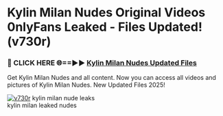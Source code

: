 # Kylin Milan Nudes Original Videos 0nlyFans Leaked - Files Updated! (v730r)

<h3>🔴 CLICK HERE 🌐==►► <a href="https://tinyurl.com/yc6ubb5a" rel="nofollow">Kylin Milan Nudes Updated Files</a></h3>

Get Kylin Milan Nudes and all content. Now you can access all videos and pictures of Kylin Milan Nudes. New Updated Files 2025!

[![v730r](https://i.imgur.com/7eu0CRL.gif)](https://tinyurl.com/yc6ubb5a)
kylin milan nude leaks<br>
kylin milan leaked nudes